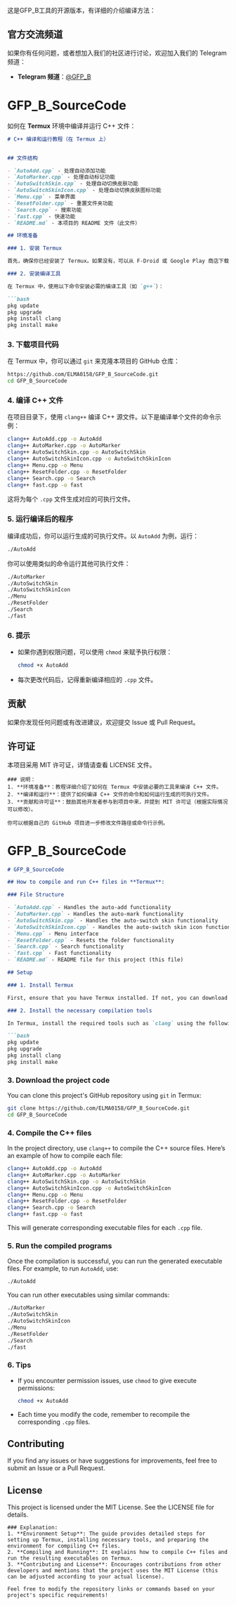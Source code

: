 这是GFP_B工具的开源版本，有详细的介绍编译方法：
## 官方交流频道 

如果你有任何问题，或者想加入我们的社区进行讨论，欢迎加入我们的 Telegram 频道：

- **Telegram 频道**：[@GFP_B](https://t.me/GFP_B)
# GFP_B_SourceCode

如何在 **Termux** 环境中编译并运行 C++ 文件：

~~~markdown
# C++ 编译和运行教程（在 Termux 上）


## 文件结构

- `AutoAdd.cpp` - 处理自动添加功能
- `AutoMarker.cpp` - 处理自动标记功能
- `AutoSwitchSkin.cpp` - 处理自动切换皮肤功能
- `AutoSwitchSkinIcon.cpp` - 处理自动切换皮肤图标功能
- `Menu.cpp` - 菜单界面
- `ResetFolder.cpp` - 重置文件夹功能
- `Search.cpp` - 搜索功能
- `fast.cpp` - 快速功能
- `README.md` - 本项目的 README 文件（此文件）

## 环境准备

### 1. 安装 Termux

首先，确保你已经安装了 Termux。如果没有，可以从 F-Droid 或 Google Play 商店下载安装。

### 2. 安装编译工具

在 Termux 中，使用以下命令安装必需的编译工具（如 `g++`）：

```bash
pkg update
pkg upgrade
pkg install clang
pkg install make
~~~

### 3. 下载项目代码

在 Termux 中，你可以通过 `git` 来克隆本项目的 GitHub 仓库：

```bash
https://github.com/ELMA0158/GFP_B_SourceCode.git
cd GFP_B_SourceCode
```

### 4. 编译 C++ 文件

在项目目录下，使用 `clang++` 编译 C++ 源文件。以下是编译单个文件的命令示例：

```bash
clang++ AutoAdd.cpp -o AutoAdd
clang++ AutoMarker.cpp -o AutoMarker
clang++ AutoSwitchSkin.cpp -o AutoSwitchSkin
clang++ AutoSwitchSkinIcon.cpp -o AutoSwitchSkinIcon
clang++ Menu.cpp -o Menu
clang++ ResetFolder.cpp -o ResetFolder
clang++ Search.cpp -o Search
clang++ fast.cpp -o fast
```

这将为每个 `.cpp` 文件生成对应的可执行文件。

### 5. 运行编译后的程序

编译成功后，你可以运行生成的可执行文件。以 `AutoAdd` 为例，运行：

```bash
./AutoAdd
```

你可以使用类似的命令运行其他可执行文件：

```bash
./AutoMarker
./AutoSwitchSkin
./AutoSwitchSkinIcon
./Menu
./ResetFolder
./Search
./fast
```

### 6. 提示

- 如果你遇到权限问题，可以使用 `chmod` 来赋予执行权限：

  ```bash
  chmod +x AutoAdd
  ```

- 每次更改代码后，记得重新编译相应的 `.cpp` 文件。

## 贡献

如果你发现任何问题或有改进建议，欢迎提交 Issue 或 Pull Request。

## 许可证

本项目采用 MIT 许可证，详情请查看 LICENSE 文件。

```
### 说明：
1. **环境准备**：教程详细介绍了如何在 Termux 中安装必要的工具来编译 C++ 文件。
2. **编译和运行**：提供了如何编译 C++ 文件的命令和如何运行生成的可执行文件。
3. **贡献和许可证**：鼓励其他开发者参与到项目中来，并提到 MIT 许可证（根据实际情况可以修改）。

你可以根据自己的 GitHub 项目进一步修改文件路径或命令行示例。
```

# GFP_B_SourceCode

~~~markdown
# GFP_B_SourceCode

## How to compile and run C++ files in **Termux**:

### File Structure

- `AutoAdd.cpp` - Handles the auto-add functionality
- `AutoMarker.cpp` - Handles the auto-mark functionality
- `AutoSwitchSkin.cpp` - Handles the auto-switch skin functionality
- `AutoSwitchSkinIcon.cpp` - Handles the auto-switch skin icon functionality
- `Menu.cpp` - Menu interface
- `ResetFolder.cpp` - Resets the folder functionality
- `Search.cpp` - Search functionality
- `fast.cpp` - Fast functionality
- `README.md` - README file for this project (this file)

## Setup

### 1. Install Termux

First, ensure that you have Termux installed. If not, you can download it from F-Droid or Google Play Store.

### 2. Install the necessary compilation tools

In Termux, install the required tools such as `clang` using the following commands:

```bash
pkg update
pkg upgrade
pkg install clang
pkg install make
~~~

### 3. Download the project code

You can clone this project's GitHub repository using `git` in Termux:

```bash
git clone https://github.com/ELMA0158/GFP_B_SourceCode.git
cd GFP_B_SourceCode
```

### 4. Compile the C++ files

In the project directory, use `clang++` to compile the C++ source files. Here’s an example of how to compile each file:

```bash
clang++ AutoAdd.cpp -o AutoAdd
clang++ AutoMarker.cpp -o AutoMarker
clang++ AutoSwitchSkin.cpp -o AutoSwitchSkin
clang++ AutoSwitchSkinIcon.cpp -o AutoSwitchSkinIcon
clang++ Menu.cpp -o Menu
clang++ ResetFolder.cpp -o ResetFolder
clang++ Search.cpp -o Search
clang++ fast.cpp -o fast
```

This will generate corresponding executable files for each `.cpp` file.

### 5. Run the compiled programs

Once the compilation is successful, you can run the generated executable files. For example, to run `AutoAdd`, use:

```bash
./AutoAdd
```

You can run other executables using similar commands:

```bash
./AutoMarker
./AutoSwitchSkin
./AutoSwitchSkinIcon
./Menu
./ResetFolder
./Search
./fast
```

### 6. Tips

- If you encounter permission issues, use `chmod` to give execute permissions:

  ```bash
  chmod +x AutoAdd
  ```

- Each time you modify the code, remember to recompile the corresponding `.cpp` files.

## Contributing

If you find any issues or have suggestions for improvements, feel free to submit an Issue or a Pull Request.

## License

This project is licensed under the MIT License. See the LICENSE file for details.

```
### Explanation:
1. **Environment Setup**: The guide provides detailed steps for setting up Termux, installing necessary tools, and preparing the environment for compiling C++ files.
2. **Compiling and Running**: It explains how to compile C++ files and run the resulting executables on Termux.
3. **Contributing and License**: Encourages contributions from other developers and mentions that the project uses the MIT License (this can be adjusted according to your actual license).

Feel free to modify the repository links or commands based on your project's specific requirements!
```
